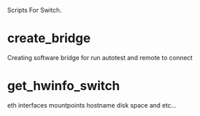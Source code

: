 Scripts For Switch.


# create_bridge
Creating software bridge for run autotest and remote to connect
  

# get_hwinfo_switch
eth interfaces
mountpoints
hostname
disk space and etc...
